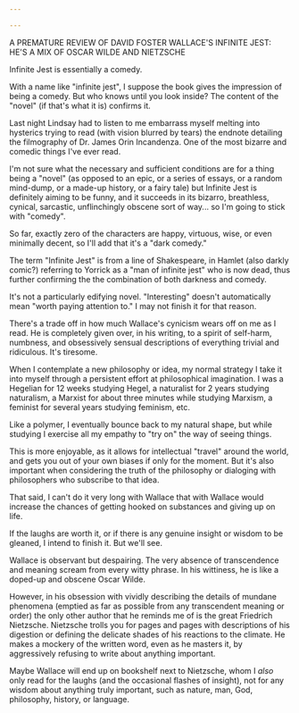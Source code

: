 ```yaml
---

---
```


A PREMATURE REVIEW OF DAVID FOSTER WALLACE'S INFINITE JEST: HE'S A MIX OF OSCAR WILDE AND NIETZSCHE

Infinite Jest is essentially a comedy. 

With a name like "infinite jest", I suppose the book gives  the impression of being a comedy. But who knows until you look inside? The content of the "novel" (if that's what it is) confirms it. 

Last night Lindsay had to listen to me embarrass myself melting into hysterics trying to read (with vision blurred by tears) the endnote detailing the filmography of Dr. James Orin Incandenza. One of the most bizarre and comedic things I've ever read. 

I'm not sure what the necessary and sufficient conditions are for a thing being a "novel" (as opposed to an epic, or a series of essays, or a random mind-dump, or a made-up history, or a fairy tale) but Infinite Jest is definitely aiming to be funny, and it succeeds in its bizarro, breathless, cynical, sarcastic, unflinchingly obscene sort of way...  so I'm going to stick with "comedy". 

So far, exactly zero of the characters are happy, virtuous, wise, or even minimally decent, so I'll add that it's a "dark comedy." 

The term "Infinite Jest" is from a line of Shakespeare, in Hamlet (also darkly comic?) referring to Yorrick as a "man of infinite jest" who is now dead, thus further confirming the the combination of both darkness and comedy. 

It's not a particularly edifying novel. "Interesting" doesn't automatically mean "worth paying attention to." I may not finish it for that reason. 

There's a trade off in how much Wallace's cynicism wears off on me as I read. He is completely given over, in his writing, to a spirit of self-harm, numbness, and obsessively sensual descriptions of everything trivial and ridiculous. It's tiresome.

When I contemplate a new philosophy or idea, my normal strategy I take it into myself through a persistent effort at philosophical imagination. I was a Hegelian for 12 weeks studying Hegel, a naturalist for 2 years studying naturalism, a Marxist for about three minutes while studying Marxism, a feminist for several years studying feminism, etc. 

Like a polymer, I eventually bounce back to my natural shape, but while studying I exercise all my empathy to "try on" the way of seeing things. 

This is more enjoyable, as it allows for intellectual "travel" around the world, and gets you out of your own biases if only for the moment. But it's also important when considering the truth of the philosophy or dialoging with philosophers who subscribe to that idea. 

That said, I can't do it very long with Wallace that with Wallace would increase the chances of getting hooked on substances and giving up on life. 

If the laughs are worth it, or if there is any genuine insight or wisdom to be gleaned, I intend to finish it. But we'll see. 

Wallace is observant but despairing. The very absence of transcendence and meaning scream from every witty phrase. In his wittiness, he is like a doped-up and obscene Oscar Wilde. 

However, in his obsession with vividly describing the details  of mundane phenomena (emptied as far as possible from any transcendent meaning or order) the only other author that he reminds me of is the great Friedrich Nietzsche. Nietzsche trolls you for pages and pages with descriptions of his digestion or defining the delicate shades of his reactions to the climate. He makes a mockery of the written word, even as he masters it, by aggressively refusing to write about anything important. 

Maybe Wallace will end up on bookshelf next to Nietzsche, whom I *also* only read for the laughs (and the occasional flashes of insight), not for any wisdom about anything truly important, such as nature, man, God, philosophy, history, or language. 